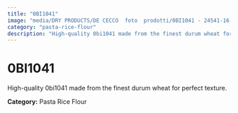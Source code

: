 ```yaml
---
title: "0BI1041"
image: "media/DRY PRODUCTS/DE CECCO  foto  prodotti/0BI1041 - 24541-16.jpg"
category: "pasta-rice-flour"
description: "High-quality 0bi1041 made from the finest durum wheat for perfect texture."
---
```


# 0BI1041

High-quality 0bi1041 made from the finest durum wheat for perfect texture.

**Category:** Pasta Rice Flour
